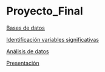 # Proyecto_Final

[Bases de datos](https://drive.google.com/drive/folders/15wxhxZ80t8TJ3ZLL3btXrMBlUygNJM1l)

[Identificación variables significativas](https://github.com/angyf/Proyecto_Final/blob/main/significancia%20de%20variables.R)

[Análisis de datos](https://github.com/angyf/Proyecto_Final/blob/main/modelos_finales.ipynb)

[Presentación](https://www.canva.com/design/DAEgX8Ji0p4/K2sIB-plFJpuesd2DIfdWg/view?utm_content=DAEgX8Ji0p4&utm_campaign=designshare&utm_medium=link&utm_source=sharebutton)
